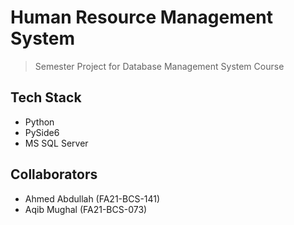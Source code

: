 # Human Resource Management System

> Semester Project for Database Management System Course

## Tech Stack

- Python
- PySide6
- MS SQL Server

## Collaborators

- Ahmed Abdullah (FA21-BCS-141)
- Aqib Mughal (FA21-BCS-073)
